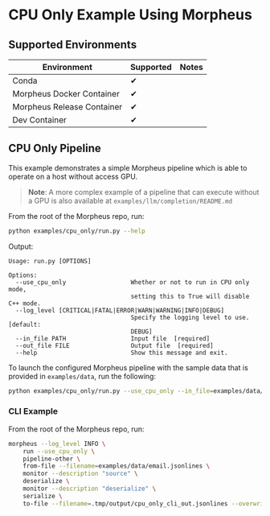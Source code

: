 <!--
SPDX-FileCopyrightText: Copyright (c) 2024-2025, NVIDIA CORPORATION & AFFILIATES. All rights reserved.
SPDX-License-Identifier: Apache-2.0

Licensed under the Apache License, Version 2.0 (the "License");
you may not use this file except in compliance with the License.
You may obtain a copy of the License at

http://www.apache.org/licenses/LICENSE-2.0

Unless required by applicable law or agreed to in writing, software
distributed under the License is distributed on an "AS IS" BASIS,
WITHOUT WARRANTIES OR CONDITIONS OF ANY KIND, either express or implied.
See the License for the specific language governing permissions and
limitations under the License.
-->

# CPU Only Example Using Morpheus

## Supported Environments
| Environment | Supported | Notes |
|-------------|-----------|-------|
| Conda | ✔ | |
| Morpheus Docker Container | ✔ |  |
| Morpheus Release Container | ✔ |  |
| Dev Container | ✔ |  |

## CPU Only Pipeline
This example demonstrates a simple Morpheus pipeline which is able to operate on a host without access GPU.

> **Note**: A more complex example of a pipeline that can execute without a GPU is also available at `examples/llm/completion/README.md`

From the root of the Morpheus repo, run:
```bash
python examples/cpu_only/run.py --help
```

Output:
```
Usage: run.py [OPTIONS]

Options:
  --use_cpu_only                  Whether or not to run in CPU only mode,
                                  setting this to True will disable C++ mode.
  --log_level [CRITICAL|FATAL|ERROR|WARN|WARNING|INFO|DEBUG]
                                  Specify the logging level to use.  [default:
                                  DEBUG]
  --in_file PATH                  Input file  [required]
  --out_file FILE                 Output file  [required]
  --help                          Show this message and exit.
```

To launch the configured Morpheus pipeline with the sample data that is provided in `examples/data`, run the following:

```bash
python examples/cpu_only/run.py --use_cpu_only --in_file=examples/data/email.jsonlines --out_file=.tmp/output/cpu_only_out.jsonlines
```

### CLI Example

From the root of the Morpheus repo, run:
```bash
morpheus --log_level INFO \
    run --use_cpu_only \
    pipeline-other \
    from-file --filename=examples/data/email.jsonlines \
    monitor --description "source" \
    deserialize \
    monitor --description "deserialize" \
    serialize \
    to-file --filename=.tmp/output/cpu_only_cli_out.jsonlines --overwrite
```

